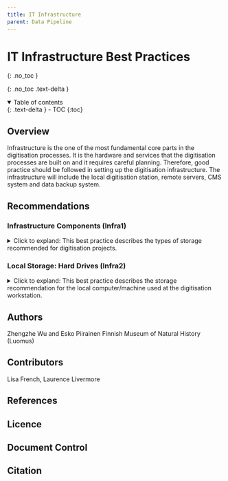 ```yaml
---
title: IT Infrastructure
parent: Data Pipeline
---
```


# IT Infrastructure Best Practices
{: .no_toc }

  {: .no_toc .text-delta }
<details open markdown="block">
  <summary>
    Table of contents
  </summary>
  {: .text-delta }
- TOC
{:toc}
</details>


## Overview
Infrastructure is the one of the most fundamental core parts in the digitisation processes. It is the
hardware and services that the digitisation processes are built on and it requires careful planning.
Therefore, good practice should be followed in setting up the digitisation infrastructure. The infrastructure will include the local digitisation station, remote servers,
CMS system and data backup system.

## Recommendations
### Infrastructure Components (Infra1)
<details>
<summary> Click to expland: This best practice describes the types of storage recommended for digitisation projects. </summary>

<p><strong>Level:</strong> Basic </p>
<p><strong>Use Case:</strong> As a digitisation manager I want no significant data loss occur and have a reliable system so that the digitisation process is not delayed.</p>
<p><strong>Recommendation:</strong></p>
<ul>
	<li><strong>Local storage</strong> is at the digitation site and is what the digitation line/other hardware connects to. It is typically stored on a local computer (not server based).</li>
	<li><strong>Staging area</strong> to which raw digitised material is transferred from the local machine for processing. This is NOT meant to store data for longer periods of time. It is server based.</li>
	<li><strong>Image archive</strong> to which large original image files are stored and can be cloud or server based.</li>
	<li><strong>Publishing platform</strong> file storage/image server is where ready material are transferred so that it is accessible from the web. It can be cloud or server based.</li>
	<li><strong>CMS/data repository</strong> (relational or other database) is where specimen data, image metadata etc. is stored. It can be cloud or server based.</li>
	<li><strong>Backup storage</strong> is where resources from the image archive and publishing platform are periodically backed up. This is cloud or server based.</li>
	<li><strong>Long-term archive</strong> to which all data is eventually replicated to be stored "forever". (This is a 'state of the art' recommendation, rather than a basic requirement)</li>
</ul>
<img src="/images/DataPipeline/Infra1.PNG" alt="Image shows how each component connects" width="500"/><br>
<strong>Discussion</strong>
<ul>
	<li><strong>Local storage:</strong> Data is not meant to stay for a long time at the local digitisation
station. It should be moved daily or at least weekly forward so that loss of the data
stored in these stations does not incur significant loss. Setting up the
environment again may take a long time and mean delays in the digitisation
process. STATE-OF-ART option: Docker (or other container environment or VirtualBox)
based environment is recommended so that it is quickly set up on any new
local computer. The idea of containerising the environment is that all required
software is installed in the container, and the user just needs to run the
container instead of starting with a long list of software to install and
configure. This however may not always be possible because of software
licences etc.</li>
	<li><strong>Staging area:</strong> Extract, transform and load (ETL) procedures may require computing power which is best
done on server / computing clusters rather than on the local machine;
procedures are automated and software driven so ease of deploying new
versions is a benefit. A State-of-art environment would for example be a
Kubernetes container cluster to which different ETL process steps are deployed
as individual services/pods and co-operate to provide the ETL procedure. A
test environment exists where software is tested before being put to
production.</li>
	<li><strong>Image archives:</strong>should be cloud based to prevent data loss. Hard disk failures
are common, which can be alleviated by running a RAID disk server. However,
we do not recommend institutions run their own disk servers or any other
servers, as cloud based services are more cost efficient, professionally
managed and data loss is almost impossible (except for human error - so
backups are still needed). It is a good idea to separate the live-publishing
server data storage (containing smaller JPGs etc) and the original raw data
(TIFF etc). This allows for example to use a faster disk for publishing.
Furthermore, as data in image archives is not needed often, it does not need
to be accessible from the internet. It can be for example an object storage
database instead of a conventional file system. In case of very large datasets, it
may be the case that the image archive needs to be a tape based solution, and
the images are fetched from tape and copied to another environment on need
basis.</li>
	<li><strong>Publishing platform file storage:</strong> Uptime and performance are important here
as it is the prevention of data loss (which causes downtime). We recommend a
cloud based service for those above-mentioned reasons.</li>
	<li><strong>CMS/data repository:</strong> Data loss in your CMS database would be catastrophic.
It needs to be professionally administered and backed up. Cloud based
solutions are a must. Databases contain text and do not typically take much
space. Regular backups should be done in professional manners.</li>
	<li><strong>Backup storage:</strong> Even if the original data is located on cloud based servers, data
loss can occur as a result of human error. It is problematic to find another large
enough place to put your biggest data: finding a suitable place for the image
archive can be difficult and for backup there would be a second location, as
having data twice on the same service doesn't quite fit the need. If no other
solution can be found, image archive and backup storage can reside in the
same service, which at least helps in case of human-made accidental deletion.</li>
	<li><strong>Long-term archive (LTA):</strong> this would be the third place your data resides. It
doesn't always fulfil the function of backup storage, as data is stored to LTA in
formats that are designed to be ever-lasting and may be somehow modified as
a result. It might not be easy to recover data from LTA as getting lots of data
out from LTA is not typically what they are designed for. LTA is almost
impossible to implement by your own institution, so you should seek research
infrastructures that can provide the service for you. We have marked LTA to be
"STATE-OF-ART" (very demanding) and is not something you should try to set up first.</li>
</ul>
<p><strong>Implementation Example:</strong></p>
<p>Finnish Museum of Natural History (Luomus)</p>
<ul>
<li>Local storage: Helsinki University IT centre provides local workstations,
administrates security, network, user accounts etc</li>
<li>Staging area: Finnish IT Centre for Science (CSC) provides virtual servers
(cPouta; OpenStack based)</li>
<li>Image archive: CSC research data storage service (IDA) - for even larger 3d
scans in the future CSC object storage (Allas) providing space in petabytes and
not based on conventional file system</li>
<li>Publishing platform file storage: CSC virtual server mounted disk (cPouta;
OpenStack based)</li>
<li>CMS/data repository: Helsinki University IT centre provided Oracle database
(running on their OpenStack based virtual server environment)</li>
<li>Backup storage: For publishing platform images: Helsinki University provided
disk; for Image archive: none so far</li>
<li>Long-term archive: Not yet implemented; will be at CSC provided national
service (Digital Preservation Service (DPS))</li>
</ul>
</details>

### Local Storage: Hard Drives (Infra2) ###
<details>
<summary> Click to expland: This best practice describes the storage recommendation for the local computer/machine used at the digitisation workstation.</summary>
<p><strong>Level:</strong> Basic </p>
<p><strong>Use Case:</strong> As a digitation manager I want no significant data loss to occur and have a reliable system so that the digitisation process is not delayed</p>
<p><strong>Recommendation:</strong></p>
<p>Use traditional hard disks instead of SSD disks on local storage of the digitisation stations.</p>
<p><strong>Discussion</strong></p>
<p>On digitation stations, the access to the storage is usually quite high
especially for the high-throughput mass digitisation. High volumes of data are
frequently written to the disk from the imaging devices, read to transfer the
data to the staging area, and then deleted. SSD disks have a limited number
of reads they can do and are more expensive when compared to the
traditional hard disks.</p>
<p><strong>Implementation Example:</strong></p>
<p>Finnish Museum of Natural History (Luomus)</p>
<p><strong>Local storage:</strong> Traditional hard disks are used at the digitisation stations of
the mass digitisation systems.</p>
</details>

## Authors
Zhengzhe Wu and Esko Piirainen
Finnish Museum of Natural History (Luomus)

## Contributors
Lisa French, Laurence Livermore

## References

## Licence

## Document Control

## Citation
